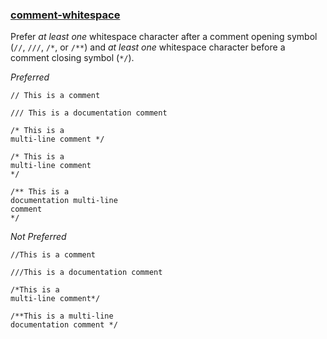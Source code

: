 ### [comment-whitespace](https://github.com/sleekbyte/tailor/issues/89)

Prefer _at least one_ whitespace character after a comment opening symbol (`//`, `///`, `/*`, or `/**`) and _at least one_ whitespace character before a comment closing symbol (`*/`).

*Preferred*

```
// This is a comment

/// This is a documentation comment

/* This is a
multi-line comment */

/* This is a
multi-line comment
*/

/** This is a
documentation multi-line
comment
*/
```

*Not Preferred*

```
//This is a comment

///This is a documentation comment

/*This is a
multi-line comment*/

/**This is a multi-line
documentation comment */
```

